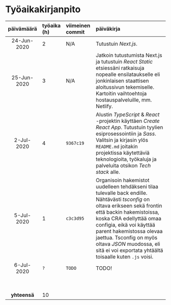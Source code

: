 # Työaikakirjanpito

| päivämäärä | työaika (h) | viimeinen commit | päiväkirja  |
| :----:|:-----| :-----| :-----|
| 24-Jun-2020 | 2 | N/A | Tutustuin *Next.js*. |
| 25-Jun-2020 | 3 | N/A | Jatkoin tutustumista Next.js ja tutustuin *React Static* etsiessäni ratkaisuja nopealle ensilataukselle eli jonkinlaisen staattisen aloitussivun tekemiselle. Kartoitin vaihtoehtoja hostauspalveluille, mm. Netlify. |
| 2-Jul-2020 | 4 | `9367c19` | Alustin *TypeScript* & *React* -projektin käyttäen *Create React App*. Tutustuin tyylien esiprosessointiin ja *Sass*. Valitsin ja kirjasin ylös `README.md` joitakin projektissa käytettäviä teknologioita, työkaluja ja palveluita otsikon *Tech stack* alle. |
| 5-Jul-2020 | 1 | `c3c3d95` | Organisoin hakemistot uudelleen tehdäkseni tilaa tulevalle back endille. Nähtävästi *tsconfig* on oltava erikseen sekä frontin että backin hakemistoissa, koska CRA edellyttää omaa configia, eikä voi käyttää parent hakemistossa olevaa jaettua. Tsconfig on myös oltava *JSON* muodossa, eli sitä ei voi exportata yhtäältä toisaalle kuten `.js` voisi. |
| 6-Jul-2020 | `?` | `TODO` | TODO! |
| | | | |
| | | | |
| | | | |
| | | | |
| | | | |
| | | | |
| | | | |
| | | | |
| **yhteensä**   | 10 | | |
